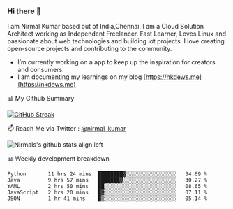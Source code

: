 ### Hi there 👋

 I am Nirmal Kumar based out of India,Chennai. I am a Cloud Solution Architect working as Independent Freelancer. Fast Learner, Loves Linux and passionate about web technologies and building iot projects. I love creating open-source projects and contributing to the community.

- I’m currently working on a app to keep up the inspiration for creators and consumers.
- I am documenting my learnings on my blog [https://nkdews.me](https://nkdews.me)


📊 My Github Summary

[![GitHub Streak](https://github-readme-streak-stats.herokuapp.com?user=nk-gears&theme=dark&hide_border=true&date_format=M%20j%5B%2C%20Y%5D)](https://git.io/streak-stats)


📫 Reach Me via  Twitter : [@nirmal_kumar](https://twitter.com/nirmal_kumar)

![Nirmals's github stats align left](https://github-readme-stats.vercel.app/api?username=nk-gears&show_icons=true)


📊 Weekly development breakdown

<!--START_SECTION:waka-->
```text
Python       11 hrs 24 mins  ████████▓░░░░░░░░░░░░░░░░   34.69 % 
Java         9 hrs 57 mins   ███████▓░░░░░░░░░░░░░░░░░   30.27 % 
YAML         2 hrs 50 mins   ██░░░░░░░░░░░░░░░░░░░░░░░   08.65 % 
JavaScript   2 hrs 20 mins   █▓░░░░░░░░░░░░░░░░░░░░░░░   07.11 % 
JSON         1 hr 41 mins    █▒░░░░░░░░░░░░░░░░░░░░░░░   05.14 % 
```
<!--END_SECTION:waka-->


